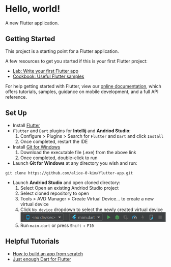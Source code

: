 # Hello, world!

A new Flutter application.

## Getting Started

This project is a starting point for a Flutter application.

A few resources to get you started if this is your first Flutter project:

- [Lab: Write your first Flutter app](https://flutter.dev/docs/get-started/codelab)
- [Cookbook: Useful Flutter samples](https://flutter.dev/docs/cookbook)

For help getting started with Flutter, view our 
[online documentation](https://flutter.dev/docs), which offers tutorials, 
samples, guidance on mobile development, and a full API reference.

## Set Up
- Install [Flutter](https://flutter.dev/docs/get-started/install/windows)
- `Flutter` and `Dart` plugins for **Intellij** and **Andriod Studio**:
  1. Configure > Plugins > Search for `Flutter` and `Dart` and click `Install`
  2. Once completed, restart the IDE
- Install [Git for Windows](https://git-scm.com/download/win)
  1. Download the executable file (.exe) from the above link
  2. Once completed, double-click to run
- Launch **Git for Windows** at any directory you wish and run: 
```linux
git clone https://github.com/alice-0-kim/flutter-app.git
```
- Launch **Andriod Studio** and open cloned directory:
  1. Select Open an existing Andriod Studio project
  2. Select cloned repository to open
  3. Tools > AVD Manager > Create Virtual Device... to create a new virtual device
  4. Click `No device` dropdown to select the newly created virtual device
  ![](20190528093110.png)
  5. Run `main.dart` or press `Shift` + `F10`

## Helpful Tutorials
- [How to build an app from scratch](https://medium.com/aviabird/flutter-tutorial-how-to-build-an-app-from-scratch-b88d4e0e10d7)
- [Just enough Dart for Flutter](https://medium.com/thetechnocafe/just-enough-dart-for-flutter-e907b80f4ff4)
